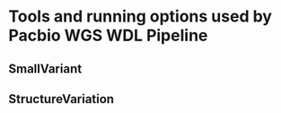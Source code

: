 # Tools and running options used by Pacbio WGS WDL Pipeline
## SmallVariant

## StructureVariation

## 
